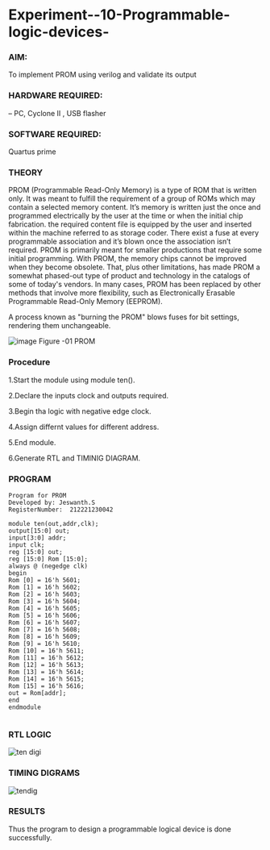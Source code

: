 # Experiment--10-Programmable-logic-devices-
 
### AIM: 
To implement PROM using verilog and validate its output 

### HARDWARE REQUIRED:  
– PC, Cyclone II , USB flasher

### SOFTWARE REQUIRED:  

Quartus prime
### THEORY 

 
PROM (Programmable Read-Only Memory) is a type of ROM that is written only. It was meant to fulfill the requirement of a group of ROMs which may contain a selected memory content. It’s memory is written just the once and programmed electrically by the user at the time or when the initial chip fabrication. the required content file is equipped by the user and inserted within the machine referred to as storage coder. There exist a fuse at every programmable association and it’s blown once the association isn’t required.
PROM is primarily meant for smaller productions that require some initial programming. With PROM, the memory chips cannot be improved when they become obsolete. That, plus other limitations, has made PROM a somewhat phased-out type of product and technology in the catalogs of some of today's vendors. In many cases, PROM has been replaced by other methods that involve more flexibility, such as Electronically Erasable Programmable Read-Only Memory (EEPROM).

A process known as "burning the PROM" blows fuses for bit settings, rendering them unchangeable.

![image](https://user-images.githubusercontent.com/36288975/172760743-04a59275-862b-4c42-8d08-8ecbca668c75.png)
Figure -01 PROM 
 
 
### Procedure
1.Start the module using module ten().


2.Declare the inputs clock and outputs required.


3.Begin tha logic with negative edge clock.


4.Assign differnt values for different address.


5.End module.


6.Generate RTL and TIMINIG DIAGRAM.



### PROGRAM 
```
Program for PROM 
Developed by: Jeswanth.S
RegisterNumber:  212221230042

module ten(out,addr,clk);
output[15:0] out;
input[3:0] addr;
input clk;
reg [15:0] out;
reg [15:0] Rom [15:0];
always @ (negedge clk)
begin 
Rom [0] = 16'h 5601;
Rom [1] = 16'h 5602;
Rom [2] = 16'h 5603;
Rom [3] = 16'h 5604;
Rom [4] = 16'h 5605;
Rom [5] = 16'h 5606;
Rom [6] = 16'h 5607;
Rom [7] = 16'h 5608;
Rom [8] = 16'h 5609;
Rom [9] = 16'h 5610;
Rom [10] = 16'h 5611;
Rom [11] = 16'h 5612;
Rom [12] = 16'h 5613;
Rom [13] = 16'h 5614;
Rom [14] = 16'h 5615;
Rom [15] = 16'h 5616;
out = Rom[addr];
end
endmodule


```


### RTL LOGIC  



![ten digi](https://user-images.githubusercontent.com/94154683/172762382-729e3353-62ff-47ab-8c5f-1164905a4e0f.png)





### TIMING DIGRAMS  


![tendig](https://user-images.githubusercontent.com/94154683/172762396-83fccc73-5360-4b79-9ef0-22fc9154b44b.png)



 





### RESULTS 

Thus the program to design a programmable logical device is done successfully.
